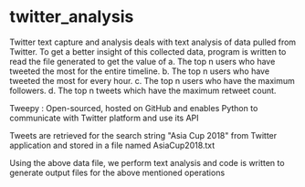 # twitter_analysis
Twitter text capture and analysis deals with text analysis of data pulled from Twitter. To get a better insight of this collected data, program is written to read the file generated to get the value of 
a.	The top n users who have tweeted the most for the entire timeline.
b.	The top n users who have tweeted the most for every hour.
c.	The top n users who have the maximum followers.
d.	The top n tweets which have the maximum retweet count.

Tweepy : Open-sourced, hosted on GitHub and enables Python to communicate with Twitter platform and use its API

Tweets are retrieved for the search string "Asia Cup 2018" from Twitter application and stored in a file named AsiaCup2018.txt

Using the above data file, we perform text analysis and code is written to generate output files for the above mentioned operations
